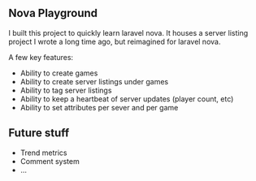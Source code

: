 ## Nova Playground

I built this project to quickly learn laravel nova.  It houses a server listing project I wrote a long time ago, but reimagined for laravel nova.

A few key features:
- Ability to create games
- Ability to create server listings under games
- Ability to tag server listings
- Ability to keep a heartbeat of server updates (player count, etc)
- Ability to set attributes per sever and per game

## Future stuff

- Trend metrics
- Comment system
- ...
